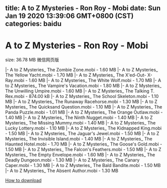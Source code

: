 
title: A to Z Mysteries - Ron Roy - Mobi
date: Sun Jan 19 2020 13:39:06 GMT+0800 (CST)    
categories: baidu
---

# A to Z Mysteries - Ron Roy - Mobi
size: 36.78 MB
 微信网页版
 
|- A to Z Mysteries_ The Zombie Zone.mobi - 1.60 MB
|- A to Z Mysteries_ The Yellow Yacht.mobi - 1.70 MB
|- A to Z Mysteries_ The X'ed-Out- X-Ray.mobi - 1.60 MB
|- A to Z Mysteries_ The White Wolf.mobi - 1.70 MB
|- A to Z Mysteries_ The Vampire's Vacation.mobi - 1.80 MB
|- A to Z Mysteries_ The Unwilling Umpire.mobi - 1.60 MB
|- A to Z Mysteries_ The Talking T. Rex.mobi - 874.00 kB
|- A to Z Mysteries_ The School Skeleton.mobi - 1.10 MB
|- A to Z Mysteries_ The Runaway Racehorse.mobi - 1.30 MB
|- A to Z Mysteries_ The Quicksand Question.mobi - 1.10 MB
|- A to Z Mysteries_ The Panda Puzzle.mobi - 1.01 MB
|- A to Z Mysteries_ The Orange Outlaw.mobi - 1.40 MB
|- A to Z Mysteries_ The Ninth Nugget.mobi - 1.40 MB
|- A to Z Mysteries_ The Missing Mummy.mobi - 1.40 MB
|- A to Z Mysteries_ The Lucky Lottery.mobi - 1.10 MB
|- A to Z Mysteries_ The Kidnapped King.mobi - 1.50 MB
|- A to Z Mysteries_ The Jaguar's Jewel.mobi - 1.50 MB
|- A to Z Mysteries_ The Invisible Island.mobi - 1.40 MB
|- A to Z Mysteries_ The Haunted Hotel.mobi - 1.70 MB
|- A to Z Mysteries_ The Goose's Gold.mobi - 1.50 MB
|- A to Z Mysteries_ The Falcon's Feathers.mobi - 1.50 MB
|- A to Z Mysteries_ The Empty Envelope.mobi - 1.60 MB
|- A to Z Mysteries_ The Deadly Dungeon.mobi - 1.30 MB
|- A to Z Mysteries_ The Canary Caper.mobi - 1.30 MB
|- A to Z Mysteries_ The Bald Bandite.mobi - 1.50 MB
|- A to Z Mysteries_ The Absent Author.mobi - 1.30 MB

[How to download](https://bpcam.bemobtrk.com/go/2ceec3aa-1ca2-46d6-b9ff-aaa5c184517c?jno=180)